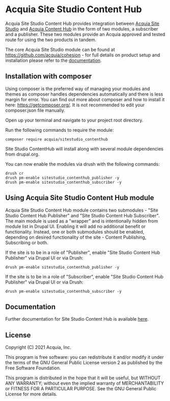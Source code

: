 # Acquia Site Studio Content Hub

Acquia Site Studio Content Hub provides integration between [Acquia Site Studio](https://www.acquia.com/products/drupal-cloud/site-studio) and [Acquia Content Hub](https://www.acquia.com/products/drupal-cloud/content-hub) in the form of two modules, a subscriber and a publisher. These two modules provide an Acquia approved and tested route for using the two products in tandem.

The core Acquia Site Studio module can be found at https://github.com/acquia/cohesion - for full details on product setup and installation please refer to the [documentation](https://sitestudiodocs.acquia.com/).

## Installation with composer

Using composer is the preferred way of managing your modules and themes as composer handles dependencies automatically and there is less margin for error. You can find out more about composer and how to install it here: https://getcomposer.org/. It is not recommended to edit your composer.json file manually.

Open up your terminal and navigate to your project root directory.

Run the following commands to require the module:

```
composer require acquia/sitestudio_contenthub
```

Site Studio ContentHub will install along with several module dependencies from drupal.org.

You can now enable the modules via drush with the following commands:

```
drush cr
drush pm-enable sitestudio_contenthub_publisher -y
drush pm-enable sitestudio_contenthub_subscriber -y
```

## Using Acquia Site Studio Content Hub module

Acquia Site Studio Content Hub module contains two submodules - "Site Studio Content Hub Publisher" and "Site Studio Content Hub Subscriber".
The main module is used as a "wrapper" and is intentionally hidden from module list in Drupal UI. Enabling it will add no additional benefit or functionality.
Instead, one or both submodules should be enabled, depending on desired functionality of the site - Content Publishing, Subscribing or both.

If the site is to be in a role of "Publisher", enable "Site Studio Content Hub Publisher" via Drupal UI or via Drush:
```
drush pm-enable sitestudio_contenthub_publisher -y
```
If the site is to be in a role of "Subscriber", enable "Site Studio Content Hub Publisher" via Drupal UI or via Drush:
```
drush pm-enable sitestudio_contenthub_subscriber -y
```

## Documentation
Further documentation for Site Studio Content Hub is available [here](https://sitestudiodocs.acquia.com/6.7/user-guide/using-acquia-cohesion-acquia-content-hub).

## License

Copyright (C) 2021 Acquia, Inc.

This program is free software: you can redistribute it and/or modify it under the terms of the GNU General Public License version 2 as published by the Free Software Foundation.

This program is distributed in the hope that it will be useful, but WITHOUT ANY WARRANTY; without even the implied warranty of MERCHANTABILITY or FITNESS FOR A PARTICULAR PURPOSE.  See the GNU General Public License for more details.
